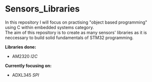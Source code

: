 # Sensors_Libraries
In this repository I will focus on practising "object based programming" using C within embedded systems category.  
The aim of this repository is to create as many sensors' libraries as it is neccessary to build solid fundamentals of STM32 programming.

**Libraries done:**
* AM2320 *I2C*

**Currently focusing on:**
* ADXL345 *SPI*
